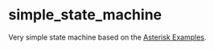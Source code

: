 # simple_state_machine

Very simple state machine based on the [Asterisk Examples](https://wiki.asterisk.org/wiki/display/AST/Introduction+to+ARI+and+Media+Manipulation).
